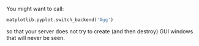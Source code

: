 You might want to call:

```python
matplotlib.pyplot.switch_backend('Agg') 
```

so that your server does not try to create (and then destroy) GUI windows that will never be seen.